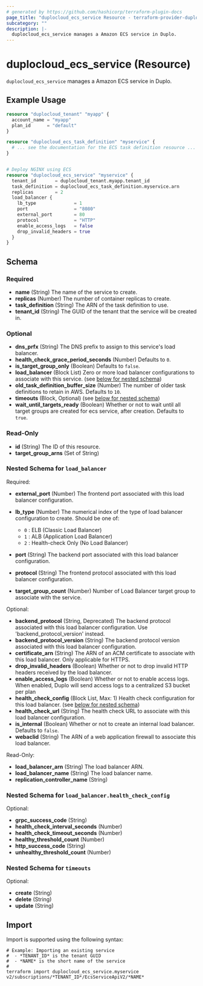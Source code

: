 ```yaml
---
# generated by https://github.com/hashicorp/terraform-plugin-docs
page_title: "duplocloud_ecs_service Resource - terraform-provider-duplocloud"
subcategory: ""
description: |-
  duplocloud_ecs_service manages a Amazon ECS service in Duplo.
---
```


# duplocloud_ecs_service (Resource)

`duplocloud_ecs_service` manages a Amazon ECS service in Duplo.

## Example Usage

```terraform
resource "duplocloud_tenant" "myapp" {
  account_name = "myapp"
  plan_id      = "default"
}

resource "duplocloud_ecs_task_definition" "myservice" {
  # ... see the documentation for the ECS task definition resource ...
}


# Deploy NGINX using ECS
resource "duplocloud_ecs_service" "myservice" {
  tenant_id       = duplocloud_tenant.myapp.tenant_id
  task_definition = duplocloud_ecs_task_definition.myservice.arn
  replicas        = 2
  load_balancer {
    lb_type              = 1
    port                 = "8080"
    external_port        = 80
    protocol             = "HTTP"
    enable_access_logs   = false
    drop_invalid_headers = true
  }
}
```

<!-- schema generated by tfplugindocs -->
## Schema

### Required

- **name** (String) The name of the service to create.
- **replicas** (Number) The number of container replicas to create.
- **task_definition** (String) The ARN of the task definition to use.
- **tenant_id** (String) The GUID of the tenant that the service will be created in.

### Optional

- **dns_prfx** (String) The DNS prefix to assign to this service's load balancer.
- **health_check_grace_period_seconds** (Number) Defaults to `0`.
- **is_target_group_only** (Boolean) Defaults to `false`.
- **load_balancer** (Block List) Zero or more load balancer configurations to associate with this service. (see [below for nested schema](#nestedblock--load_balancer))
- **old_task_definition_buffer_size** (Number) The number of older task definitions to retain in AWS. Defaults to `10`.
- **timeouts** (Block, Optional) (see [below for nested schema](#nestedblock--timeouts))
- **wait_until_targets_ready** (Boolean) Whether or not to wait until all target groups are created for ecs service, after creation. Defaults to `true`.

### Read-Only

- **id** (String) The ID of this resource.
- **target_group_arns** (Set of String)

<a id="nestedblock--load_balancer"></a>
### Nested Schema for `load_balancer`

Required:

- **external_port** (Number) The frontend port associated with this load balancer configuration.
- **lb_type** (Number) The numerical index of the type of load balancer configuration to create.
Should be one of:

   - `0` : ELB (Classic Load Balancer)
   - `1` : ALB (Application Load Balancer)
   - `2` : Health-check Only (No Load Balancer)
- **port** (String) The backend port associated with this load balancer configuration.
- **protocol** (String) The frontend protocol associated with this load balancer configuration.
- **target_group_count** (Number) Number of Load Balancer target group to associate with the service.

Optional:

- **backend_protocol** (String, Deprecated) The backend protocol associated with this load balancer configuration. Use 'backend_protocol_version' instead.
- **backend_protocol_version** (String) The backend protocol version associated with this load balancer configuration.
- **certificate_arn** (String) The ARN of an ACM certificate to associate with this load balancer.  Only applicable for HTTPS.
- **drop_invalid_headers** (Boolean) Whether or not to drop invalid HTTP headers received by the load balancer.
- **enable_access_logs** (Boolean) Whether or not to enable access logs.  When enabled, Duplo will send access logs to a centralized S3 bucket per plan
- **health_check_config** (Block List, Max: 1) Health check configuration for this load balancer. (see [below for nested schema](#nestedblock--load_balancer--health_check_config))
- **health_check_url** (String) The health check URL to associate with this load balancer configuration.
- **is_internal** (Boolean) Whether or not to create an internal load balancer. Defaults to `false`.
- **webaclid** (String) The ARN of a web application firewall to associate this load balancer.

Read-Only:

- **load_balancer_arn** (String) The load balancer ARN.
- **load_balancer_name** (String) The load balancer name.
- **replication_controller_name** (String)

<a id="nestedblock--load_balancer--health_check_config"></a>
### Nested Schema for `load_balancer.health_check_config`

Optional:

- **grpc_success_code** (String)
- **health_check_interval_seconds** (Number)
- **health_check_timeout_seconds** (Number)
- **healthy_threshold_count** (Number)
- **http_success_code** (String)
- **unhealthy_threshold_count** (Number)



<a id="nestedblock--timeouts"></a>
### Nested Schema for `timeouts`

Optional:

- **create** (String)
- **delete** (String)
- **update** (String)

## Import

Import is supported using the following syntax:

```shell
# Example: Importing an existing service
#  - *TENANT_ID* is the tenant GUID
#  - *NAME* is the short name of the service
#
terraform import duplocloud_ecs_service.myservice v2/subscriptions/*TENANT_ID*/EcsServiceApiV2/*NAME*
```
